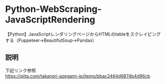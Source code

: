 # Python-WebScraping-JavaScriptRendering
【Python】JavaScriptレンダリングページからHTMLのtableをスクレイピングする（Puppeteer→BeautifulSoup→Pandas）


## 説明
下記リンク参照<br>
https://qiita.com/takanori-azegami-jp/items/bbac2464d6874b4d96cb
